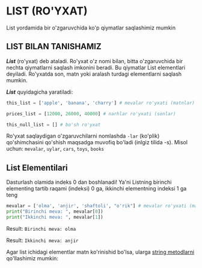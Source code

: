 # LIST (RO'YXAT)
 
List yordamida bir o'zgaruvchida ko'p qiymatlar saqlashimiz mumkin

## LIST BILAN TANISHAMIZ

***List*** (ro'yxat) deb ataladi. Ro'yxat o'z nomi bilan, bitta o'zgaruvchida bir nechta qiymatlarni saqlash imkonini beradi. Bu qiymatlar List elementlari deyiladi. Ro'yxatda son, matn yoki aralash turdagi elementlarni saqlash mumkin. 

***List*** quyidagicha yaratiladi:

```py
this_list = ['apple', 'banana', 'charry'] # mevalar ro'yxati (matnlar)

prices_list = [12000, 26000, 40000] # narhlar ro'yxati (sonlar)

this_null_list = [] # bo'sh ro'yxat
```

Ro'yxat saqlaydigan o'zgaruvchilarni nomlashda `-lar`  (ko'plik) qo'shimchasini qo'shish maqsadga muvofiq bo'ladi (inlgiz tilida -s). 
Misol uchun: `mevalar`, `uylar`, `cars`, `toys`, `books` 

## List Elementilari

Dasturlash olamida indeks 0 dan boshlanadi! Ya'ni Listning birinchi elementing tartib raqami (indeksi) 0 ga, ikkinchi elementning indeksi 1 ga teng 

```py
mevalar = ['olma', 'anjir', 'shaftoli', "o'rik"] # mevalar ro'yxati (matnlar)
print("Birinchi meva: ", mevalar[0])
print("Ikkinchi meva: ", mevalar[1])
```

Result: `Birinchi meva: olma`

Result: `Ikkinchi meva: anjir`

Agar list ichidagi elementlar matn ko'rinishid bo'lsa, ularga [string metodlarni]() qo'llashimiz mumkin: